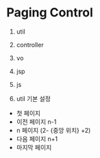 # Paging Control
1. util
2. controller
3. vo
4. jsp
5. js

1. util
기본 설정
  - 첫 페이지
  - 이전 페이지 n-1 
  - n 페이지 (2- {중앙 위치} +2)
  - 다음 페이지 n+1
  - 마지막 페이지

